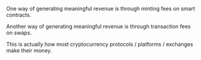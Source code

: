 One way of generating meaningful revenue is through minting fees on smart contracts.

Another way of generating meaningful revenue is through transaction fees on swaps.

This is actually how most cryptocurrency protocols / platforms / exchanges make their money.